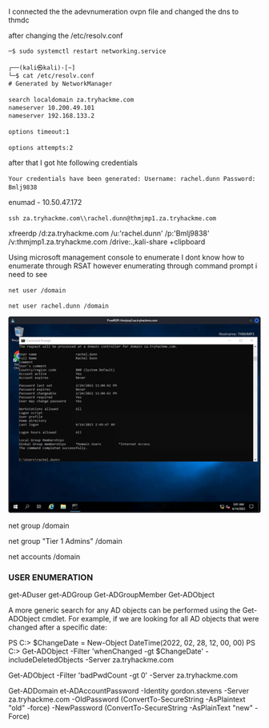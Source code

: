 I connected the the adevnumeration ovpn file
and changed the dns to thmdc

after changing the /etc/resolv.conf

```
─$ sudo systemctl restart networking.service
                                                                             
┌──(kali㉿kali)-[~]
└─$ cat /etc/resolv.conf
# Generated by NetworkManager

search localdomain za.tryhackme.com
nameserver 10.200.49.101
nameserver 192.168.133.2

options timeout:1

options attempts:2

```

after that I got hte following credentials

`Your credentials have been generated: Username: rachel.dunn Password: Bmlj9838`

enumad - 10.50.47.172

`ssh za.tryhackme.com\\rachel.dunn@thmjmp1.za.tryhackme.com`


xfreerdp /d:za.tryhackme.com /u:'rachel.dunn' /p:'Bmlj9838' /v:thmjmp1.za.tryhackme.com /drive:.,kali-share +clipboard

Using microsoft management console to enumerate
I dont know how to enumerate through RSAT however enumerating through command prompt i need to see

`net user /domain`

`net user rachel.dunn /domain`

![](20230613220133.png)

net group /domain

net group "Tier 1 Admins" /domain

net accounts /domain

### USER ENUMERATION

get-ADuser
get-ADGroup
Get-ADGroupMember
Get-ADObject

A more generic search for any AD objects can be performed using the Get-ADObject cmdlet. For example, if we are looking for all AD objects that were changed after a specific date:

PS C:\> $ChangeDate = New-Object DateTime(2022, 02, 28, 12, 00, 00)
PS C:\> Get-ADObject -Filter 'whenChanged -gt $ChangeDate' -includeDeletedObjects -Server za.tryhackme.com

Get-ADObject -Filter 'badPwdCount -gt 0' -Server za.tryhackme.com

Get-ADDomain
et-ADAccountPassword -Identity gordon.stevens -Server za.tryhackme.com -OldPassword (ConvertTo-SecureString -AsPlaintext "old" -force) -NewPassword (ConvertTo-SecureString -AsPlainText "new" -Force)

